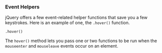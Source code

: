 ### Event Helpers
jQuery offers a few event-related helper functions that save you a few keystrokes. Here is an example of one, the `.hover()` function.

`.hover()`

The `hover()` method lets you pass one or two functions to be run when the `mouseenter` and `mouseleave` events occur on an element.
